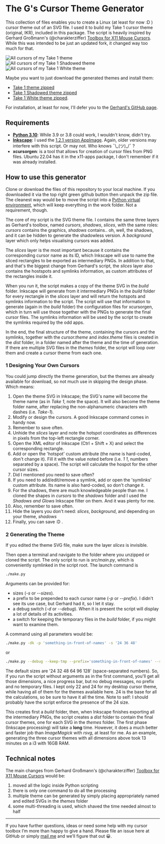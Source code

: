 # The G's Cursor Theme Generator

This collection of files enables you to create a Linux (at least for now :D ) cursor theme out of an SVG file. I used it to build my Take 1 cursor theme (original, IKR), included in this package. The script is heavily inspired by Gerhard Großmann's (@charakterziffer) [Toolbox for X11 Mouse Cursors](https://github.com/charakterziffer/cursor-toolbox). While this was intended to be just an updated fork, it changed way too much for that.

![All cursors of my Take 1 theme](doc/preview-take-1.png)
![All cursors of my Take 1 Shadowed theme](doc/preview-take-1-shadowed.png)
![All cursors of my Take 1 White theme](doc/preview-take-1-white.png)

Maybe you want to just download the generated themes and install them:
- [Take 1 theme zipped](export/Take-1_2022.08.11.205849.zip)
- [Take 1 Shadowed theme zipped](export/Take-1-Shadowed_2022.08.11.210307.zip)
- [Take 1 White theme zipped](export/Take-1-White_2022.08.11.205447.zip).

For installation, at least for now, I'll defer you to the [Gerhard's GitHub page](https://github.com/charakterziffer/cursor-toolbox#install).

## Requirements

* [**Python 3.10**](https://www.python.org/): While 3.9 or 3.8 could work, I wouldn't know, didn't try.
* [**Inkscape**](https://inkscape.org/): I used the [1.2.1 version AppImage](https://inkscape.org/release/inkscape-1.2.1/gnulinux/appimage/). Again, older versions may interfere with this script. Or may not. Who knows ¯\\\_(ツ)\_/¯ ?
* **xcursorgen**: is a tool that allows for creation of cursor files from PNG files. Ubuntu 22.04 has it in the x11-apps package, I don't remember if it was already installed.

## How to use this generator

Clone or download the files of this repository to your local machine. If you downloaded it via the top right green github button then unpack the zip file. The cleanest way would be to move the script into a [Python virtual environment](https://realpython.com/python-virtual-environments-a-primer/), which will keep everything in the work folder. Not a requirement, though.

The core of my script is the SVG theme file. I contains the same three layers as Gerhard's toolbox, named *cursors*, *shadows*, *slices*, with the same roles: *cursors* contains the graphics, *shadows* contains.. oh, well, the shadows, and it can be hidden to generate the shadowless version. A *background* layer which only helps visualising cursors was added.

The *slices* layer is the most important because it contains the corresponding cursor name as its ID, which Inkscape will use to name the sliced rectangles to be exported as intermediary PNGs. In addition to that, and that's the biggest change from Gerhard's script, the *slices* layer also contains the hostspots and symlinks information, as custom attributes of the rectangles inside it.

When you run it, the script makes a copy of the theme SVG in the *build* folder. Inkscape will generate from it intermediary PNGs in the *build* folder for every rectangle in the *slices* layer and will return the hotspots and symlinks information to the script. The script will use that information to generate (again in the *build* folder) the configuration files for xcursorgen, which in turn will use those together with the PNGs to generate the final cursor files. The symlinks information will be used by the script to create the symlinks required by the odd apps.

In the end, the final structure of the theme, containing the cursors and the symlinks, together with the *cursor.theme* and *index.theme* files is created in the *dist* folder, in a folder named after the theme and the time of generation. If there are multiple SVG files in the *themes* folder, the script will loop over them and create a cursor theme from each one.

### 1 Designing Your Own Cursors

You could jump directly the theme generation, but the themes are already available for download, so not much use in skipping the design phase. Which means:
1. Open the theme SVG in Inkscape; the SVG's name will become the theme name (as in *Take 1*, note the space). It will also become the theme folder name, after replacing the non-alphanumeric characters with dashes (i.e. *Take-1*).
2. Modify or design the cursors. A good Inkscape command comes in handy now.
3. Remember to save often.
4. Unhide the *slices* layer and note the hotspot coordinates as differences in pixels from the top-left rectangle corner.
5. Open the XML editor of Inkscape (Ctrl + Shift + X) and select the corresponding rectangle.
6. Add or open the 'hotspot' custom attribute (the name is hard-coded, don't change it). Fill it with the value noted before (i.e. *1 1*, numbers separated by a space). The script will calculate the hospot for the other cursor sizes.
7. Did I mentioned you need to save often?
6. If you need to add/edit/remove a symlink, add or open the 'symlinks' custom attribute. Its name is also hard-coded, so don't change it.
8. For the shadows, there are much knowledgeable people than me. I cloned the shapes in *cursors* to the *shadows* folder and I used the *Shadows and Glows* Inkscape filter on them. And it was plenty for me.
9. Also, remember to save often.
10. Hide the layers you don't need: *slices*, *background*, and depending on your theme, *shadows*
11. Finally, you can save :D .

### 2 Generating the Theme

If you edited the theme SVG file, make sure the layer *slices* is invisible.

Then open a terminal and navigate to the folder where you unzipped or cloned the script. The only script to run is *src/main.py*, which is conveniently symlinked in the script root. The launch command is

```Bash
./make.py
```

Arguments can be provided for:
- sizes (*-s* or *--sizes*).
- a prefix to be prepended to each cursor name (*-p* or *--prefix*). I didn't see its use case, but Gerhard had it, so I let it stay.
- a debug switch (*-d* or *--debug*). When it is present the script will display a lot of details of its activities.
- a switch for keeping the temporary files in the *build* folder, if you might want to examine them.

A command using all parameters would be:

```Bash
./make.py -dk -p 'something-in-front-of-names' -s '24 36 48'
```

or

```Bash
./make.py --debug --keep-tmp --prefix='something-in-front-of-names' --size='24 36 48'
```

The default sizes are '24 32 48 64 96 128' (space-separated numbers). So, if you run the script without arguments as in the first command, you'll get all those dimensions, a nice progress bar, but no debug messages, no prefix and no temporary files. I kept only 22 and 24 for my desktop cursor theme, while having all of them for the themes available here. 24 is the base for all the calculations, so be sure to have it all the time. Note to self: I should probably have the script enforce the presence of the 24 size.

This creates first a *build* folder, then, when Inkscape finishes exporting all the intermediary PNGs, the script creates a *dist* folder to contain the final cursor themes, one for each SVG in the *themes* folder. The first phase (Inkscape processing) will take a **long** time. However, it does a much better and faster job than *ImageMagick* with *rsvg*, at least for me. As an example, generating the three cursor themes with all dimensions above took 13 minutes on a i3 with 16GB RAM.

## Technical notes

The main changes from Gerhard Großmann's (@charakterziffer) [Toolbox for X11 Mouse Cursors](https://github.com/charakterziffer/cursor-toolbox) would be:
1. moved all the logic inside Python scripting
2. there is only one command to do all the processing
3. multiple theme can be generated by simply placing appropriately named and edited SVGs in the *themes* folder
4. some multi-threading is used, which shaved the time needed almost to half

---

If you have further questions, ideas or need some help with my cursor toolbox I’m more than happy to give a hand. Please file an issue here at GitHub or simply [mail me](_dev2022@tenita.eu) and we’ll figure that out 😀.
